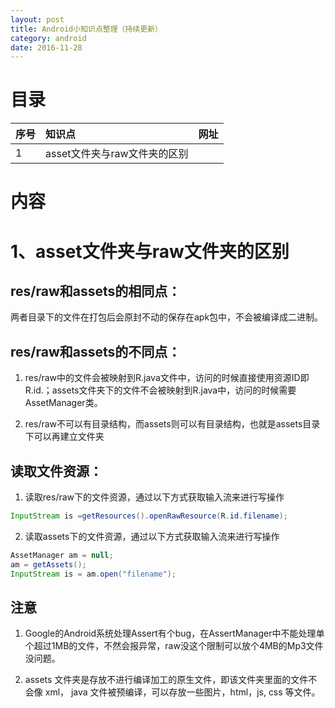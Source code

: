 ```yaml
---
layout: post
title: Android小知识点整理（持续更新）
category: android
date: 2016-11-28
---
```


目录
====


|序号|知识点|网址|
|-----|:----|:----|
|1|asset文件夹与raw文件夹的区别|[](http://www.jb51.net/article/38531.htm)|

内容
===

# 1、asset文件夹与raw文件夹的区别

## res/raw和assets的相同点：

两者目录下的文件在打包后会原封不动的保存在apk包中，不会被编译成二进制。

<!--more-->
## res/raw和assets的不同点：

1. res/raw中的文件会被映射到R.java文件中，访问的时候直接使用资源ID即R.id.；assets文件夹下的文件不会被映射到R.java中，访问的时候需要AssetManager类。

2. res/raw不可以有目录结构，而assets则可以有目录结构，也就是assets目录下可以再建立文件夹

## 读取文件资源：

1. 读取res/raw下的文件资源，通过以下方式获取输入流来进行写操作

``` java
InputStream is =getResources().openRawResource(R.id.filename); 

```

2. 读取assets下的文件资源，通过以下方式获取输入流来进行写操作

``` java
AssetManager am = null;  
am = getAssets();  
InputStream is = am.open("filename"); 

```
## 注意
1. Google的Android系统处理Assert有个bug，在AssertManager中不能处理单个超过1MB的文件，不然会报异常，raw没这个限制可以放个4MB的Mp3文件没问题。

2. assets 文件夹是存放不进行编译加工的原生文件，即该文件夹里面的文件不会像 xml， java 文件被预编译，可以存放一些图片，html，js, css 等文件。



